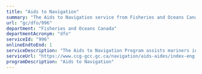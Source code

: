 ```yaml
---
title: "Aids to Navigation"
summary: "The Aids to Navigation service from Fisheries and Oceans Canada is available end-to-end online, according to the GC Service Inventory."
url: "gc/dfo/996"
department: "Fisheries and Oceans Canada"
departmentAcronym: "dfo"
serviceId: "996"
onlineEndtoEnd: 1
serviceDescription: "The Aids to Navigation Program assists mariners in determining position and course, to warn of dangers or obstructions or to advise of the location of the best or preferred route. These services help ensure accessible and effective vessel transit in Canadian waters."
serviceUrl: "https://www.ccg-gcc.gc.ca/navigation/aids-aides/index-eng.html"
programDescription: "Aids to Navigation"
---
```

